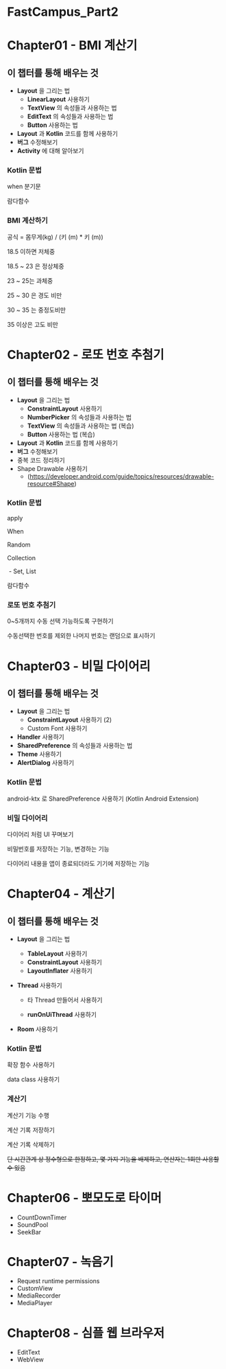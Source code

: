 # FastCampus_Part2

# Chapter01 - BMI 계산기

## 이 챕터를 통해 배우는 것

- **Layout** 을 그리는 법
  - **LinearLayout** 사용하기
  - **TextView** 의 속성들과 사용하는 법
  - **EditText** 의 속성들과 사용하는 법
  - **Button** 사용하는 법
- **Layout** 과 **Kotlin** 코드를 함께 사용하기
- **버그** 수정해보기
- **Activity** 에 대해 알아보기



### Kotlin 문법

when 분기문

람다함수



### BMI 계산하기

공식 =  몸무게(kg) / (키 (m) * 키 (m)) 

18.5 이하면 저체중

18.5 ~ 23 은 정상체중

23 ~ 25는 과체중

25 ~ 30 은 경도 비만

30 ~ 35 는 중정도비만

35 이상은 고도 비만



# Chapter02 - 로또 번호 추첨기

## 이 챕터를 통해 배우는 것

- **Layout** 을 그리는 법
  - **ConstraintLayout** 사용하기
  - **NumberPicker** 의 속성들과 사용하는 법
  - **TextView** 의 속성들과 사용하는 법 (복습)
  - **Button** 사용하는 법 (복습)
- **Layout** 과 **Kotlin** 코드를 함께 사용하기
- **버그** 수정해보기
- 중복 코드 정리하기
- Shape Drawable 사용하기 
  - (https://developer.android.com/guide/topics/resources/drawable-resource#Shape)



### Kotlin 문법

apply

When

Random

Collection

​	- Set, List

람다함수



### 로또 번호 추첨기

0~5개까지 수동 선택 가능하도록 구현하기

수동선택한 번호를 제외한 나머지 번호는 랜덤으로 표시하기




# Chapter03 - 비밀 다이어리

## 이 챕터를 통해 배우는 것

- **Layout** 을 그리는 법
  - **ConstraintLayout** 사용하기 (2)
  - Custom Font 사용하기
- **Handler** 사용하기
- **SharedPreference** 의 속성들과 사용하는 법
- **Theme** 사용하기
- **AlertDialog** 사용하기



### Kotlin 문법

android-ktx 로 SharedPreference 사용하기 (Kotlin Android Extension)



### 비밀 다이어리

다이어리 처럼 UI 꾸며보기

비밀번호를 저장하는 기능, 변경하는 기능

다이어리 내용을 앱이 종료되더라도 기기에 저장하는 기능




# Chapter04 - 계산기

## 이 챕터를 통해 배우는 것

- **Layout** 을 그리는 법

  - **TableLayout** 사용하기
  - **ConstraintLayout** 사용하기
  - **LayoutInflater** 사용하기

- **Thread** 사용하기

  - 타 Thread 만들어서 사용하기

  - **runOnUiThread** 사용하기

- **Room** 사용하기



### Kotlin 문법

확장 함수 사용하기

data class 사용하기



### 계산기

계산기 기능 수행

계산 기록 저장하기

계산 기록 삭제하기

~~단 시간관계 상 정수형으로 한정하고, 몇 가지 기능을 배제하고, 연산자는 1회만 사용할 수 있음~~


# Chapter06 - 뽀모도로 타이머
- CountDownTimer
- SoundPool
- SeekBar 



# Chapter07 - 녹음기
- Request runtime permissions
- CustomView
- MediaRecorder
- MediaPlayer


# Chapter08 - 심플 웹 브라우저
- EditText
- WebView